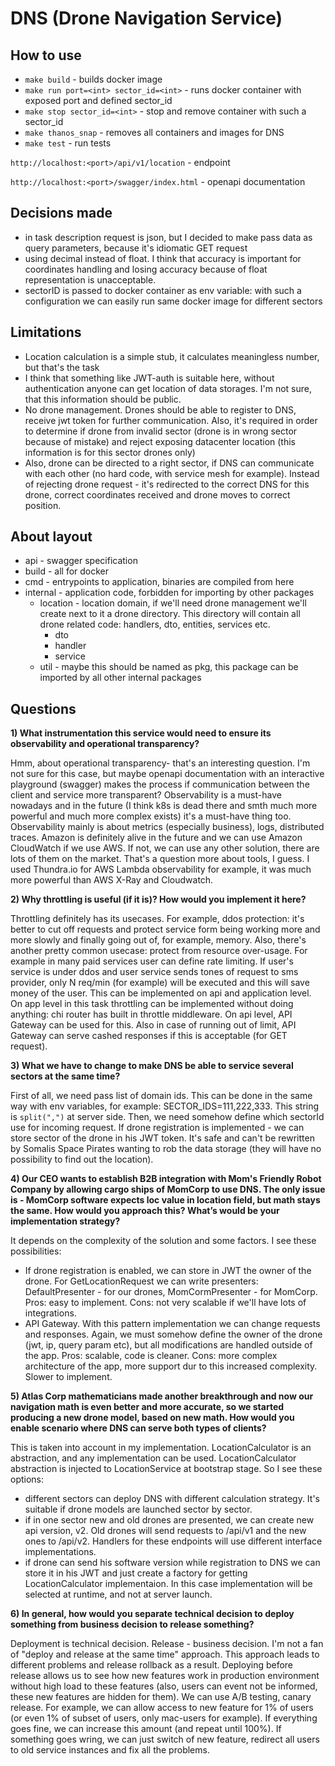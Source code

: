 # DNS (Drone Navigation Service)

## How to use

- `make build` - builds docker image
- `make run port=<int> sector_id=<int>` - runs docker container with exposed port and defined sector_id
- `make stop sector_id=<int>` - stop and remove container with such a sector_id
- `make thanos_snap` - removes all containers and images for DNS
- `make test` - run tests

`http://localhost:<port>/api/v1/location` - endpoint

`http://localhost:<port>/swagger/index.html` - openapi documentation

## Decisions made

- in task description request is json, but I decided to make pass data as query parameters,
because it's idiomatic GET request
- using decimal instead of float. I think that accuracy is important for coordinates handling
and losing accuracy because of float representation is unacceptable.
- sectorID is passed to docker container as env variable: with such a configuration we can easily 
run same docker image for different sectors

## Limitations

- Location calculation is a simple stub, it calculates meaningless number, but that's the task
- I think that something like JWT-auth is suitable here, without authentication anyone can get
location of data storages. I'm not sure, that this information should be public.
- No drone management. Drones should be able to register to DNS, receive jwt token for further communication.
Also, it's required in order to determine if drone from invalid sector (drone is in wrong sector because of mistake)
and reject exposing datacenter location (this information is for this sector drones only)
- Also, drone can be directed to a right sector, if DNS can communicate with each other (no hard code, 
with service mesh for example). Instead of rejecting drone request - it's redirected to the correct DNS for this drone,
correct coordinates received and drone moves to correct position.

## About layout

- api - swagger specification
- build - all for docker
- cmd - entrypoints to application, binaries are compiled from here
- internal - application code, forbidden for importing by other packages
    - location - location domain, if we'll need drone management we'll create next to it a drone
    directory. This directory will contain all drone related code: handlers, dto, entities, services etc.
        - dto
        - handler
        - service
    - util - maybe this should be named as pkg, this package can be imported by all other internal packages
    
## Questions

**1) What instrumentation this service would need to ensure its observability and operational transparency?**

Hmm, about operational transparency- that's an interesting question. I'm not sure for this case, but maybe openapi
documentation with an interactive playground (swagger) makes the process if communication between the client and service more
transparent?
Observability is a must-have nowadays and in the future (I think k8s is dead there and smth much more powerful 
and much more complex exists) it's a must-have thing too. Observability mainly is about metrics (especially business), logs,
distributed traces. Amazon is definitely alive in the future and we can use Amazon CloudWatch if we use AWS.
If not, we can use any other solution, there are lots of them on the market. That's a question more about tools, I guess.
I used Thundra.io for AWS Lambda observability for example, it was much more powerful than AWS X-Ray and Cloudwatch.

**2) Why throttling is useful (if it is)? How would you implement it here?**

Throttling definitely has its usecases. For example, ddos protection: it's better to cut off requests and protect service
form being working more and more slowly and finally going out of, for example, memory. Also, there's another pretty common 
usecase: protect from resource over-usage. For example in many paid services user can define rate limiting. If user's
service is under ddos and user service sends tones of request to sms provider, only N req/min (for example) will be 
executed and this will save money of the user.
This can be implemented on api and application level. On app level in this task throttling can be implemented without doing
anything: chi router has built in throttle middleware. On api level, API Gateway can be used for this. Also in case of
running out of limit, API Gateway can serve cashed responses if this is acceptable (for GET request).


**3) What we have to change to make DNS be able to service several sectors at the same
   time?**
   
First of all, we need pass list of domain ids. This can be done in the same way with env variables, for example:
SECTOR_IDS=111,222,333. This string is `split(",")` at server side. Then, we need somehow define which sectorId
use for incoming request. If drone registration is implemented - we can store sector of the drone in his JWT token.
It's safe and can't be rewritten by Somalis Space Pirates wanting to rob the data storage (they will have no possibility
to find out the location).
   
**4) Our CEO wants to establish B2B integration with Mom's Friendly Robot Company by
   allowing cargo ships of MomCorp to use DNS. The only issue is - MomCorp software expects loc value 
   in location field, but math stays the same. How would you approach this? What’s would be your implementation
   strategy?**
   
It depends on the complexity of the solution and some factors. I see these possibilities:
- If drone registration is enabled, we can store in JWT the owner of the drone. For GetLocationRequest we can write
presenters: DefaultPresenter - for our drones, MomCormPresenter - for MomCorp. Pros: easy to implement. Cons: not very
scalable if we'll have lots of integrations.
- API Gateway. With this pattern implementation we can change requests and responses. Again, we must somehow define
the owner of the drone (jwt, ip, query param etc), but all modifications are handled outside of the app.
Pros: scalable, code is cleaner. Cons: more complex architecture of the app, more support dur to this increased complexity.
Slower to implement.
   
**5) Atlas Corp mathematicians made another breakthrough and now our navigation math is even better and more accurate, so 
   we started producing a new drone model, based on new math. How would you enable scenario where DNS can serve 
   both types of clients?**
   
This is taken into account in my implementation. LocationCalculator is an abstraction, and any implementation can be used.
LocationCalculator abstraction is injected to LocationService at bootstrap stage. So I see these options:
- different sectors can deploy DNS with different calculation strategy. It's suitable if drone models are launched sector by sector.
- if in one sector new and old drones are presented, we can create new api version, v2. Old drones will send requests
to /api/v1 and the new ones to /api/v2. Handlers for these endpoints will use different interface implementations.
- if drone can send his software version while registration to DNS we can store it in his JWT and just create a factory
for getting LocationCalculator implementaion. In this case implementation will be selected at runtime, and not at server launch.

**6) In general, how would you separate technical decision to deploy something from business decision 
   to release something?**
   
Deployment is technical decision. Release - business decision. I'm not a fan of "deploy and release at the same time" approach.
This approach leads to different problems and release rollback as a result. Deploying before release allows us to
see how new features work in production environment without high load to these features (also, users can event not be informed, these
new features are hidden for them). We can use A/B testing, canary release. For example, we can allow access to new feature for
1% of users (or even 1% of subset of users, only mac-users for example). If everything goes fine, we can increase this amount (and repeat until 100%). If something goes wring, we can just switch
of new feature, redirect all users to old service instances and fix all the problems.
